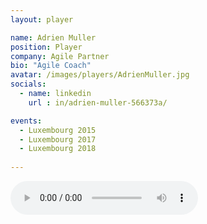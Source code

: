 ```yaml
---
layout: player

name: Adrien Muller
position: Player
company: Agile Partner
bio: "Agile Coach"
avatar: /images/players/AdrienMuller.jpg
socials:
  - name: linkedin
    url : in/adrien-muller-566373a/

events:
  - Luxembourg 2015
  - Luxembourg 2017
  - Luxembourg 2018
  
---
```


<audio controls>
  <source src="/files/soundbites/2017-03/170324-AdrienMuller.m4a" type="audio/mpeg">
  Your browser does not support the audio tag.
</audio>

